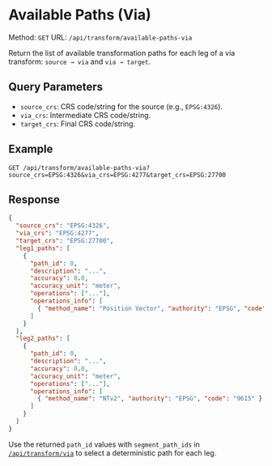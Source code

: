 # Available Paths (Via)

Method: `GET`
URL: `/api/transform/available-paths-via`

Return the list of available transformation paths for each leg of a via transform: `source → via` and `via → target`.

## Query Parameters
- `source_crs`: CRS code/string for the source (e.g., `EPSG:4326`).
- `via_crs`: Intermediate CRS code/string.
- `target_crs`: Final CRS code/string.

## Example
```
GET /api/transform/available-paths-via?source_crs=EPSG:4326&via_crs=EPSG:4277&target_crs=EPSG:27700
```

## Response
```json
{
  "source_crs": "EPSG:4326",
  "via_crs": "EPSG:4277",
  "target_crs": "EPSG:27700",
  "leg1_paths": [
    {
      "path_id": 0,
      "description": "...",
      "accuracy": 0.0,
      "accuracy_unit": "meter",
      "operations": ["..."],
      "operations_info": [
        { "method_name": "Position Vector", "authority": "EPSG", "code": "1037" }
      ]
    }
  ],
  "leg2_paths": [
    {
      "path_id": 0,
      "description": "...",
      "accuracy": 0.0,
      "accuracy_unit": "meter",
      "operations": ["..."],
      "operations_info": [
        { "method_name": "NTv2", "authority": "EPSG", "code": "9615" }
      ]
    }
  ]
}
```

Use the returned `path_id` values with `segment_path_ids` in [`/api/transform/via`](transform_via.md) to select a deterministic path for each leg.
